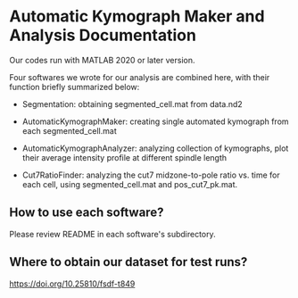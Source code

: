 # Automatic Kymograph Maker and Analysis Documentation

Our codes run with MATLAB 2020 or later version. 

Four softwares we wrote for our analysis are combined here, with their function briefly summarized below: 

- Segmentation:  obtaining segmented_cell.mat from data.nd2  

- AutomaticKymographMaker:  creating single automated kymograph from each segmented_cell.mat  

- AutomaticKymographAnalyzer:   analyzing collection of kymographs, plot their average intensity profile at different spindle length

- Cut7RatioFinder:   analyzing the cut7 midzone-to-pole ratio vs. time for each cell, using segmented_cell.mat and pos_cut7_pk.mat.



## How to use each software? 

Please review README in each software's subdirectory. 


## Where to obtain our dataset for test runs? 

https://doi.org/10.25810/fsdf-t849





